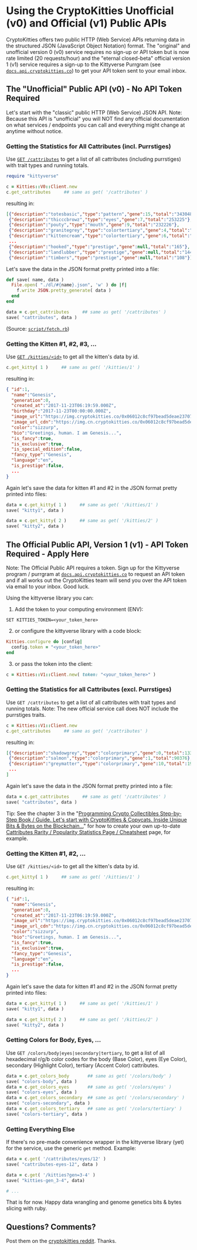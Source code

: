 # Using the CryptoKitties Unofficial (v0) and Official (v1) Public APIs

CryptoKitties offers two
public HTTP (Web Service) APIs returning
data in the structured JSON (JavaScript Object Notation) format.
The "original" and unofficial version 0 (v0) service
requires no sign-up or API token
but is now rate limited (20 requests/hour)
and the "eternal closed-beta" official version 1 (v1)
service requires a sign-up to the Kittyverse Purrgram
(see [`docs.api.cryptokitties.co`](https://docs.api.cryptokitties.co)) to get your API token
sent to your email inbox.




## The "Unofficial" Public API (v0) - No API Token Required

Let's start with the "classic" public HTTP (Web Service) JSON API.
Note: Because this API is "unofficial" you will NOT find
any official documentation on what services / endpoints you can call
and everything might change at anytime without notice.



### Getting the Statistics for All Cattributes (incl. Purrstiges)

Use [`GET /cattributes`](https://api.cryptokitties.co/cattributes)
to get a list of all cattributes (including purrstiges)
with trait types and running totals.

``` ruby
require "kittyverse"

c = Kitties::V0::Client.new
c.get_cattributes     ## same as get( '/cattributes' )
```

resulting in:

``` json
[{"description":"totesbasic","type":"pattern","gene":15,"total":"343048"},
 {"description":"thicccbrowz","type":"eyes","gene":7,"total":"253225"},
 {"description":"pouty","type":"mouth","gene":9,"total":"232226"},
 {"description":"granitegrey","type":"colortertiary","gene":4,"total":"228702"},
 {"description":"kittencream","type":"colortertiary","gene":6,"total":"225798"},
 ...
 {"description":"hooked","type":"prestige","gene":null,"total":"165"},
 {"description":"landlubber","type":"prestige","gene":null,"total":"144"},
 {"description":"timbers","type":"prestige","gene":null,"total":"108"}]  
```

Let's save the data in the JSON format pretty printed
into a file:

``` ruby
def save( name, data )
  File.open( "./dl/#{name}.json", 'w' ) do |f|
    f.write JSON.pretty_generate( data )
  end
end

data = c.get_cattributes     ## same as get( '/cattributes' )
save( "cattributes", data )
```

(Source: [`script/fetch.rb`](https://github.com/cryptocopycats/kittyverse/blob/master/script/fetch.rb))



### Getting the Kitten #1, #2, #3, ...


Use [`GET /kitties/<id>`](https://api.cryptokitties.co/kitties/1)
to get all the kitten's data by id.

``` ruby
c.get_kitty( 1 )     ## same as get( '/kitties/1' )
```

resulting in:

``` json
{ "id":1,
  "name":"Genesis",
  "generation":0,
  "created_at":"2017-11-23T06:19:59.000Z",
  "birthday":"2017-11-23T00:00:00.000Z",
  "image_url":"https://img.cryptokitties.co/0x06012c8cf97bead5deae237070f9587f8e7a266d/1.png",
  "image_url_cdn":"https://img.cn.cryptokitties.co/0x06012c8cf97bead5deae237070f9587f8e7a266d/1.png",
  "color":"sizzurp",
  "bio":"Greetings, human. I am Genesis...",
  "is_fancy":true,
  "is_exclusive":true,
  "is_special_edition":false,
  "fancy_type":"Genesis",
  "language":"en",
  "is_prestige":false,
  ...
}
```

Again let's save the data for kitten #1 and #2
in the JSON format pretty printed into files:

``` ruby
data = c.get_kitty( 1 )     ## same as get( '/kitties/1' )
save( "kitty1", data )

data = c.get_kitty( 2 )     ## same as get( '/kitties/2' )
save( "kitty2", data )
```





## The Official Public API, Version 1 (v1) - API Token Required - Apply Here

Note: The Official Public API requires a token.
Sign up for the Kittyverse program / purrgram
at [`docs.api.cryptokitties.co`](https://docs.api.cryptokitties.co)
to request an API token
and if all works out the CryptoKitties team will send you over
the API token via email to your inbox. Good luck.


Using the kittyverse library you can:

1) Add the token to your computing environment (ENV):

```
SET KITTIES_TOKEN=<your_token_here>
```

2) or configure the kittyverse library with a code block:

``` ruby
Kitties.configure do |config|
  config.token = "<your_token_here>"
end
```

3) or pass the token into the client:

``` ruby
c = Kitties::V1::Client.new( token: "<your_token_here>" )
```



### Getting the Statistics for all Cattributes (excl. Purrstiges)

Use `GET /cattributes`
to get a list of all cattributes
with trait types and running totals.
Note: The new official service call does NOT include the purrstiges traits.

``` ruby
c = Kitties::V1::Client.new
c.get_cattributes     ## same as get( '/cattributes' )
```

resulting in:

``` json
[{"description":"shadowgrey","type":"colorprimary","gene":0,"total":133927},
 {"description":"salmon","type":"colorprimary","gene":1,"total":90376},
 {"description":"greymatter","type":"colorprimary","gene":10,"total":196549},
 ...
]
```

Again let's save the data in the JSON format pretty printed
into a file:

``` ruby
data = c.get_cattributes     ## same as get( '/cattributes' )
save( "cattributes", data )
```


Tip: See the chapter 3 in the
"[Programming Crypto Collectibles Step-by-Step Book / Guide. Let's start with CryptoKitties & Copycats. Inside Unique Bits & Bytes on the Blockchain...](https://github.com/openblockchains/programming-cryptocollectibles/blob/master/03_cattributes.md)"
for how to create your own up-to-date
[Cattributes Rarity / Popularity Statistics Page / Cheatsheet](CATTRIBUTES.md) page, for example.



### Getting the Kitten #1, #2, ...

Use `GET /kitties/<id>`
to get all the kitten's data by id.

``` ruby
c.get_kitty( 1 )     ## same as get( '/kitties/1' )
```

resulting in:

``` json
{ "id":1,
  "name":"Genesis",
  "generation":0,
  "created_at":"2017-11-23T06:19:59.000Z",
  "image_url":"https://img.cryptokitties.co/0x06012c8cf97bead5deae237070f9587f8e7a266d/1.png",
  "image_url_cdn":"https://img.cn.cryptokitties.co/0x06012c8cf97bead5deae237070f9587f8e7a266d/1.png",
  "color":"sizzurp",
  "bio":"Greetings, human. I am Genesis...",
  "is_fancy":true,
  "is_exclusive":true,
  "fancy_type":"Genesis",
  "language":"en",
  "is_prestige":false,
  ...
}
```

<!--
check if v1 includes:
- birthday
- is_special_edition
- etc.
-->

Again let's save the data for kitten #1 and #2
in the JSON format pretty printed into files:

``` ruby
data = c.get_kitty( 1 )     ## same as get( '/kitties/1' )
save( "kitty1", data )

data = c.get_kitty( 2 )     ## same as get( '/kitties/2' )
save( "kitty2", data )
```


### Getting Colors for Body, Eyes, ...

Use `GET /colors/body|eyes|secondary|tertiary`,
to get a list of all hexadecimal r/g/b color codes
for the body (Base Color), eyes (Eye Color), secondary (Highlight Color),
tertiary (Accent Color) cattributes.


```ruby
data = c.get_colors_body       ## same as get( '/colors/body' )
save( "colors-body", data )
data = c.get_colors_eyes       ## same as get( '/colors/eyes' )
save( "colors-eyes", data )
data = c.get_colors_secondary  ## same as get( '/colors/secondary' )
save( "colors-secondary", data )
data = c.get_colors_tertiary   ## same as get( '/colors/tertiary' )
save( "colors-tertiary", data )
```

### Getting Everything Else

If there's no pre-made convenience wrapper in the kittyverse library (yet) for the
service, use the generic `get` method. Example:

``` ruby
data = c.get( '/cattributes/eyes/12' )
save( "cattributes-eyes-12", data )

data = c.get( '/kitties?gen=3-4' )
save( "kitties-gen_3-4", data)

# ...
```


That is for now.
Happy data wrangling and genome genetics bits & bytes slicing with ruby.



## Questions? Comments?

Post them on the [cryptokitties reddit](https://www.reddit.com/r/cryptokitties). Thanks.


